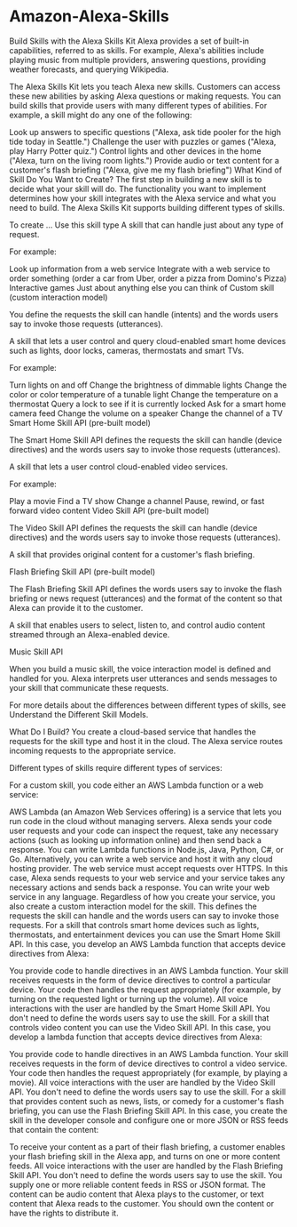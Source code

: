 # Amazon-Alexa-Skills
Build Skills with the Alexa Skills Kit
Alexa provides a set of built-in capabilities, referred to as skills. For example, Alexa's abilities include playing music from multiple providers, answering questions, providing weather forecasts, and querying Wikipedia.

The Alexa Skills Kit lets you teach Alexa new skills. Customers can access these new abilities by asking Alexa questions or making requests. You can build skills that provide users with many different types of abilities. For example, a skill might do any one of the following:

Look up answers to specific questions ("Alexa, ask tide pooler for the high tide today in Seattle.")
Challenge the user with puzzles or games ("Alexa, play Harry Potter quiz.")
Control lights and other devices in the home ("Alexa, turn on the living room lights.")
Provide audio or text content for a customer's flash briefing ("Alexa, give me my flash briefing")
What Kind of Skill Do You Want to Create?
The first step in building a new skill is to decide what your skill will do. The functionality you want to implement determines how your skill integrates with the Alexa service and what you need to build. The Alexa Skills Kit supports building different types of skills.

To create ...	Use this skill type
A skill that can handle just about any type of request.

For example:

Look up information from a web service
Integrate with a web service to order something (order a car from Uber, order a pizza from Domino's Pizza)
Interactive games
Just about anything else you can think of
Custom skill (custom interaction model)

You define the requests the skill can handle (intents) and the words users say to invoke those requests (utterances).

A skill that lets a user control and query cloud-enabled smart home devices such as lights, door locks, cameras, thermostats and smart TVs.

For example:

Turn lights on and off
Change the brightness of dimmable lights
Change the color or color temperature of a tunable light
Change the temperature on a thermostat
Query a lock to see if it is currently locked
Ask for a smart home camera feed
Change the volume on a speaker
Change the channel of a TV
Smart Home Skill API (pre-built model)

The Smart Home Skill API defines the requests the skill can handle (device directives) and the words users say to invoke those requests (utterances).

A skill that lets a user control cloud-enabled video services.

For example:

Play a movie
Find a TV show
Change a channel
Pause, rewind, or fast forward video content
Video Skill API (pre-built model)

The Video Skill API defines the requests the skill can handle (device directives) and the words users say to invoke those requests (utterances).

A skill that provides original content for a customer's flash briefing.

Flash Briefing Skill API (pre-built model)

The Flash Briefing Skill API defines the words users say to invoke the flash briefing or news request (utterances) and the format of the content so that Alexa can provide it to the customer.

A skill that enables users to select, listen to, and control audio content streamed through an Alexa-enabled device.

Music Skill API

When you build a music skill, the voice interaction model is defined and handled for you. Alexa interprets user utterances and sends messages to your skill that communicate these requests.

For more details about the differences between different types of skills, see Understand the Different Skill Models.

What Do I Build?
You create a cloud-based service that handles the requests for the skill type and host it in the cloud. The Alexa service routes incoming requests to the appropriate service.

Different types of skills require different types of services:

For a custom skill, you code either an AWS Lambda function or a web service:

AWS Lambda (an Amazon Web Services offering) is a service that lets you run code in the cloud without managing servers. Alexa sends your code user requests and your code can inspect the request, take any necessary actions (such as looking up information online) and then send back a response. You can write Lambda functions in Node.js, Java, Python, C#, or Go.
Alternatively, you can write a web service and host it with any cloud hosting provider. The web service must accept requests over HTTPS. In this case, Alexa sends requests to your web service and your service takes any necessary actions and sends back a response. You can write your web service in any language.
Regardless of how you create your service, you also create a custom interaction model for the skill. This defines the requests the skill can handle and the words users can say to invoke those requests.
For a skill that controls smart home devices such as lights, thermostats, and entertainment devices you can use the Smart Home Skill API. In this case, you develop an AWS Lambda function that accepts device directives from Alexa:

You provide code to handle directives in an AWS Lambda function.
Your skill receives requests in the form of device directives to control a particular device. Your code then handles the request appropriately (for example, by turning on the requested light or turning up the volume).
All voice interactions with the user are handled by the Smart Home Skill API. You don't need to define the words users say to use the skill.
For a skill that controls video content you can use the Video Skill API. In this case, you develop a lambda function that accepts device directives from Alexa:

You provide code to handle directives in an AWS Lambda function.
Your skill receives requests in the form of device directives to control a video service. Your code then handles the request appropriately (for example, by playing a movie).
All voice interactions with the user are handled by the Video Skill API. You don't need to define the words users say to use the skill.
For a skill that provides content such as news, lists, or comedy for a customer's flash briefing, you can use the Flash Briefing Skill API. In this case, you create the skill in the developer console and configure one or more JSON or RSS feeds that contain the content:

To receive your content as a part of their flash briefing, a customer enables your flash briefing skill in the Alexa app, and turns on one or more content feeds.
All voice interactions with the user are handled by the Flash Briefing Skill API. You don't need to define the words users say to use the skill.
You supply one or more reliable content feeds in RSS or JSON format. The content can be audio content that Alexa plays to the customer, or text content that Alexa reads to the customer. You should own the content or have the rights to distribute it.
